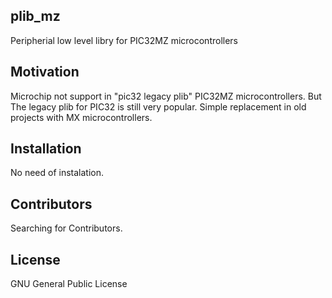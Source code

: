 ## plib_mz
Peripherial low level libry for PIC32MZ microcontrollers

## Motivation

Microchip not support in "pic32 legacy plib" PIC32MZ microcontrollers. But The legacy plib for PIC32 is still very popular.
Simple replacement in old projects with MX microcontrollers.

## Installation

No need of instalation.

## Contributors

Searching for Contributors.

## License

GNU General Public License